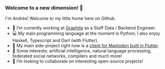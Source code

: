 ### Welcome to a new dimension! :milky_way:

<!--
**aitorres/aitorres** is a ✨ _special_ ✨ repository because its `README.md` (this file) appears on your GitHub profile.

Here are some ideas to get you started:

- 🔭 I’m currently working on ...
- 🌱 I’m currently learning ...
- 👯 I’m looking to collaborate on ...
- 🤔 I’m looking for help with ...
- 💬 Ask me about ...
- 📫 How to reach me: ...
- 😄 Pronouns: ...
- ⚡ Fun fact: ...
-->

I'm Andrés! Welcome to my little home here on Github. 

- 🔭 I’m currently working at [Graphite](https://graphitehq.com) as a Staff Data / Backend Engineer.
- :computer: My main programming language at the moment is Python; I also enjoy Haskell, Typescript and Dart (with Flutter).
- 🌱 My main side-project right now is a [client for Mastodon built in Flutter](https://github.com/feathr-space/feathr).
- 💬 Some interests: artificial intelligence, natural language processing, federated social networks, compilers and much more!
- 👯 I’m looking to collaborate on interesting open-source projects!
